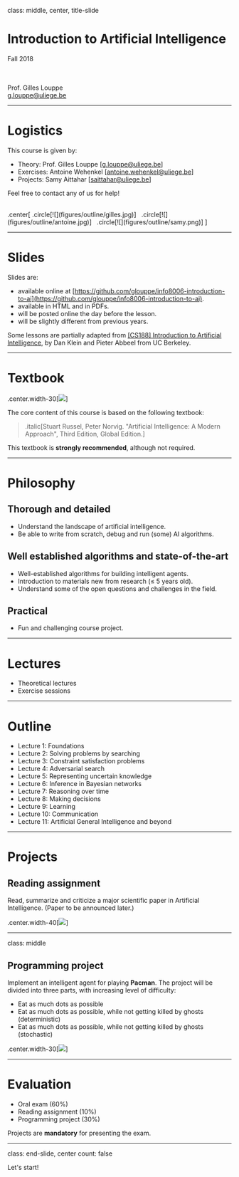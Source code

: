 class: middle, center, title-slide

# Introduction to Artificial Intelligence

Fall 2018

<br><br>
Prof. Gilles Louppe<br>
[g.louppe@uliege.be](g.louppe@uliege.be)

---

# Logistics

This course is given by:
- Theory: Prof. Gilles Louppe [[g.louppe@uliege.be](mailto:g.louppe@uliege.be)]
- Exercises: Antoine Wehenkel [[antoine.wehenkel@uliege.be](antoine.wehenkel@uliege.be)]
- Projects: Samy Aittahar [[saittahar@uliege.be](mailto:saittahar@uliege.be)]

Feel free to contact any of us for help!

<br>
.center[
.circle[![](figures/outline/gilles.jpg)] &nbsp;
.circle[![](figures/outline/antoine.jpg)] &nbsp;
.circle[![](figures/outline/samy.png)]
]

---

# Slides

Slides are:
- available online at [https://github.com/glouppe/info8006-introduction-to-ai](https://github.com/glouppe/info8006-introduction-to-ai).
- available in HTML and in PDFs.
- will be posted online the day before the lesson.
- will be slightly different from previous years.

Some lessons are partially adapted from [[CS188] Introduction to Artificial Intelligence](http://ai.berkeley.edu/lecture_slides.html), by Dan Klein and Pieter Abbeel from UC Berkeley.

---

# Textbook

.center.width-30[![](./figures/outline/textbook.png)]

The core content of this course is based on the following textbook:

> .italic[Stuart Russel, Peter Norvig. "Artificial Intelligence: A Modern Approach", Third Edition, Global Edition.]

This textbook is **strongly recommended**, although not required.

---

# Philosophy

## Thorough and detailed
- Understand the landscape of artificial intelligence.
- Be able to write from scratch, debug and run (some) AI algorithms.

## Well established algorithms and state-of-the-art
- Well-established algorithms for building intelligent agents.
- Introduction to materials new from research ($\leq$ 5 years old).
- Understand some of the open questions and challenges in the field.

## Practical
- Fun and challenging course project.

---

# Lectures

- Theoretical lectures
- Exercise sessions

---

# Outline

- Lecture 1: Foundations
- Lecture 2: Solving problems by searching
- Lecture 3: Constraint satisfaction problems
- Lecture 4: Adversarial search
- Lecture 5: Representing uncertain knowledge
- Lecture 6: Inference in Bayesian networks
- Lecture 7: Reasoning over time
- Lecture 8: Making decisions
- Lecture 9: Learning
- Lecture 10: Communication
- Lecture 11: Artificial General Intelligence and beyond

---

# Projects

## Reading assignment

Read, summarize and criticize a major scientific paper in Artificial Intelligence.
(Paper to be announced later.)

.center.width-40[![](figures/outline/alphago-paper.png)]

---

class: middle

## Programming project

Implement an intelligent agent for playing **Pacman**. The project will be divided into three parts, with increasing level of difficulty:
- Eat as much dots as possible
- Eat as much dots as possible, while not getting killed by ghosts (deterministic)
- Eat as much dots as possible, while not getting killed by ghosts (stochastic)

.center.width-30[![](figures/outline/pacman.png)]

---

# Evaluation

- Oral exam (60%)
- Reading assignment (10%)
- Programming project (30%)

Projects are **mandatory** for presenting the exam.

---

class: end-slide, center
count: false

Let's start!
